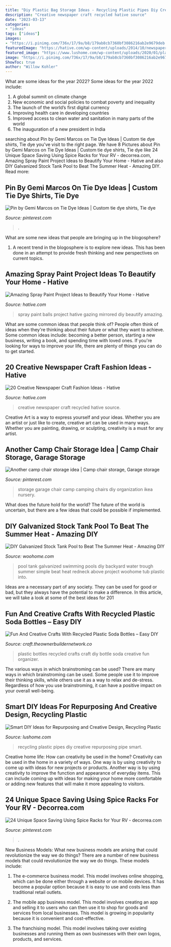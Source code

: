 ```yaml
---
title: "Diy Plastic Bag Storage Ideas - Recycling Plastic Pipes Diy Creative Repurposing Pipe Smart"
description: "Creative newspaper craft recycled hative source"
date: "2023-03-13"
categories:
- "ideas"
tags: ["ideas"]
images:
- "https://i.pinimg.com/736x/17/9a/b8/179ab8cb7360bf3086216ab2e9679deb.jpg"
featuredImage: "https://hative.com/wp-content/uploads/2014/10/newspaper-craft-fashion-ideas/2-creative-newspaper-craft-fashion-ideas.jpg"
featured_image: "https://www.lushome.com/wp-content/uploads/2020/01/plastic-recycling-pipe-designs-4.jpg"
image: "https://i.pinimg.com/736x/17/9a/b8/179ab8cb7360bf3086216ab2e9679deb.jpg"
ShowToc: true
author: "Willow Kohler"
---
```



What are some ideas for the year 2022?
Some ideas for the year 2022 include: 
1. A global summit on climate change 
2. New economic and social policies to combat poverty and inequality 
3. The launch of the world’s first digital currency 
4. Improving health care in developing countries 
5. Improved access to clean water and sanitation in many parts of the world 
6. The inauguration of a new president in India 

	

		
searching about Pin by Gemi Marcos on Tie Dye Ideas | Custom tie dye shirts, Tie dye you've visit to the right page. We have 8 Pictures about Pin by Gemi Marcos on Tie Dye Ideas | Custom tie dye shirts, Tie dye like 24 Unique Space Saving Using Spice Racks for Your RV - decorrea.com, Amazing Spray Paint Project Ideas to Beautify Your Home - Hative and also DIY Galvanized Stock Tank Pool to Beat The Summer Heat - Amazing DIY. Read more:
		
    
## Pin By Gemi Marcos On Tie Dye Ideas | Custom Tie Dye Shirts, Tie Dye

<img loading=lazy src="https://i.pinimg.com/736x/17/9a/b8/179ab8cb7360bf3086216ab2e9679deb.jpg" onerror="this.onerror=null;this.src='https://tse3.mm.bing.net/th?id=OIP.lW-lnjXf_g1hqGW7I3aBfgHaJ3&amp;pid=15.1';" alt="Pin by Gemi Marcos on Tie Dye Ideas | Custom tie dye shirts, Tie dye">

_Source: pinterest.com_

>. 

	

What are some new ideas that people are bringing up in the blogosphere?
1. A recent trend in the blogosphere is to explore new ideas. This has been done in an attempt to provide fresh thinking and new perspectives on current topics.

    
## Amazing Spray Paint Project Ideas To Beautify Your Home - Hative

<img loading=lazy src="https://hative.com/wp-content/uploads/2016/05/spray-paint-ideas/11-spray-paint-ideas.jpg" onerror="this.onerror=null;this.src='https://tse1.mm.bing.net/th?id=OIP.yNYwUNso4kysk-im1wRQjAHaK9&amp;pid=15.1';" alt="Amazing Spray Paint Project Ideas to Beautify Your Home - Hative">

_Source: hative.com_

>spray paint balls project hative gazing mirrored diy beautify amazing. 

	

What are some common ideas that people think of?
People often think of ideas when they're thinking about their future or what they want to achieve. Some common ideas include: becoming a better person, starting a new business, writing a book, and spending time with loved ones. If you're looking for ways to improve your life, there are plenty of things you can do to get started.

    
## 20 Creative Newspaper Craft Fashion Ideas - Hative

<img loading=lazy src="https://hative.com/wp-content/uploads/2014/10/newspaper-craft-fashion-ideas/2-creative-newspaper-craft-fashion-ideas.jpg" onerror="this.onerror=null;this.src='https://tse3.mm.bing.net/th?id=OIP.YABbSnoEV65VXtfJJdaXAgHaKv&amp;pid=15.1';" alt="20 Creative Newspaper Craft Fashion Ideas - Hative">

_Source: hative.com_

>creative newspaper craft recycled hative source. 

	

Creative Art is a way to express yourself and your ideas. Whether you are an artist or just like to create, creative art can be used in many ways. Whether you are painting, drawing, or sculpting, creativity is a must for any artist.

    
## Another Camp Chair Storage Idea | Camp Chair Storage, Garage Storage

<img loading=lazy src="https://i.pinimg.com/736x/4e/49/6b/4e496bbacd7cfbdf87f09313edb08ca9--garage-organization-garage-storage.jpg" onerror="this.onerror=null;this.src='https://tse3.mm.bing.net/th?id=OIP.-6Kskn5_98sSPDYX2H6CjwHaJ3&amp;pid=15.1';" alt="Another camp chair storage idea | Camp chair storage, Garage storage">

_Source: pinterest.com_

>storage garage chair camp camping chairs diy organization ikea nursery. 

	

What does the future hold for the world?
The future of the world is uncertain, but there are a few ideas that could be possible if implemented.

    
## DIY Galvanized Stock Tank Pool To Beat The Summer Heat - Amazing DIY

<img loading=lazy src="http://www.woohome.com/wp-content/uploads/2016/06/galvanized-stock-tank-pool-ideas-woohome-10.jpg" onerror="this.onerror=null;this.src='https://tse1.mm.bing.net/th?id=OIP.-Z3Fqoz01op8RRicAVlgSgHaQq&amp;pid=15.1';" alt="DIY Galvanized Stock Tank Pool to Beat The Summer Heat - Amazing DIY">

_Source: woohome.com_

>pool tank galvanized swimming pools diy backyard water trough summer simple beat heat redneck above project woohome tub plastic into. 

	

Ideas are a necessary part of any society. They can be used for good or bad, but they always have the potential to make a difference. In this article, we will take a look at some of the best ideas for 201
    
## Fun And Creative Crafts With Recycled Plastic Soda Bottles – Easy DIY

<img loading=lazy src="https://craft.theownerbuildernetwork.co/files/2015/04/Plastic-Bottle-Ideas006.jpg" onerror="this.onerror=null;this.src='https://tse1.mm.bing.net/th?id=OIP.HGmixYqLTdXLvrIOqjLB1wHaFq&amp;pid=15.1';" alt="Fun And Creative Crafts With Recycled Plastic Soda Bottles – Easy DIY">

_Source: craft.theownerbuildernetwork.co_

>plastic bottles recycled crafts craft diy bottle soda creative fun organizer. 

	

The various ways in which brainstroming can be used?
There are many ways in which brainstroming can be used. Some people use it to improve their thinking skills, while others use it as a way to relax and de-stress. Regardless of how you use brainstroming, it can have a positive impact on your overall well-being.

    
## Smart DIY Ideas For Repurposing And Creative Design, Recycling Plastic

<img loading=lazy src="https://www.lushome.com/wp-content/uploads/2020/01/plastic-recycling-pipe-designs-4.jpg" onerror="this.onerror=null;this.src='https://tse3.mm.bing.net/th?id=OIP.GKiTovhlOvIQdIHbECZ5-wHaJ3&amp;pid=15.1';" alt="Smart DIY Ideas for Repurposing and Creative Design, Recycling Plastic">

_Source: lushome.com_

>recycling plastic pipes diy creative repurposing pipe smart. 

	

Creative home life: How can creativity be used in the home?
Creativity can be used in the home in a variety of ways. One way is by using creativity to come up with ideas for new projects or products. Another way is by using creativity to improve the function and appearance of everyday items. This can include coming up with ideas for making your home more comfortable or adding new features that will make it more appealing to visitors.

    
## 24 Unique Space Saving Using Spice Racks For Your RV - Decorrea.com

<img loading=lazy src="https://i.pinimg.com/736x/d6/36/4c/d6364c5ef1408fe0c37ab41d7f9b976a.jpg" onerror="this.onerror=null;this.src='https://tse4.mm.bing.net/th?id=OIP.KdVNrCMqjhHye3YaBJbmewHaHa&amp;pid=15.1';" alt="24 Unique Space Saving Using Spice Racks for Your RV - decorrea.com">

_Source: pinterest.com_

>. 

	

New Business Models: What new business models are arising that could revolutionize the way we do things?
There are a number of new business models that could revolutionize the way we do things. These models include:
1. The e-commerce business model. This model involves online shopping, which can be done either through a website or on mobile devices. It has become a popular option because it is easy to use and costs less than traditional retail outlets.

2. The mobile app business model. This model involves creating an app and selling it to users who can then use it to shop for goods and services from local businesses. This model is growing in popularity because it is convenient and cost-effective.

3. The franchising model. This model involves taking over existing businesses and running them as own businesses with their own logos, products, and services.

